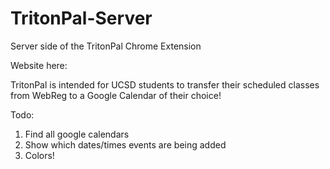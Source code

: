 # TritonPal-Server
Server side of the TritonPal Chrome Extension

Website here: <a href="https://tritonpal.herokuapp.com/"></a> 

TritonPal is intended for UCSD students to transfer their scheduled classes from WebReg to a Google Calendar of their choice!


Todo: 
<ol>
<li>Find all google calendars</li>
<li>Show which dates/times events are being added</li>
<li>Colors!</li>
</ol>
